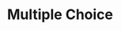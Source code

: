---
title: Multiple Choice
layout: DemoLayout
sidebar: false
navbar: false
pageClass: customDemoPage
pie: "@pie-element/multiple-choice@2.7.2"
modelSchemaJSONURI: "https://raw.githubusercontent.com/pie-framework/pie-elements/develop/packages/multiple-choice/docs/pie-schema.json"
configureSchemaJSONURI: "https://raw.githubusercontent.com/pie-framework/pie-elements/develop/packages/multiple-choice/docs/config-schema.json"
model:
    id: '1'
    element: multiple-choice
    prompt: Which of these northern European countries are EU members?
    choiceMode: checkbox
    keyMode: numbers
    choices:
    - correct: true
      value: sweden
      label: Sweden
      feedback:
        type: none
        value: ''
    - value: iceland
      label: Iceland
      feedback:
        type: none
        value: ''
    - value: norway
      label: Norway
      feedback:
        type: none
        value: ''
    - correct: true
      value: finland
      label: Finland
      feedback:
        type: none
        value: ''
    partialScoring: false
    partialScoringLabel: |-
      Each correct response that is correctly checked and each incorrect response
                that is correctly unchecked will be worth 1 point.
                The maximum points is the total number of answer choices.
    configure: {}
configure:
    promptLabel: Promptare
    addChoiceButtonLabel: Add a choice
    addChoice: false
    addFeedBack: true
    deleteChoice: true
    showPrompt: true
    answerChoiceCount: 0
    settingsSelectChoiceMode: true
    settingsSelectChoicePrefixes: true
    settingsResponseTypeLabel: Response Type
    settingsChoicePrefixesLabel: Choice Labels
    settingsPartialScoring: true
    settingsConfigShuffle: true
---